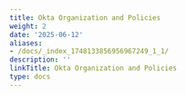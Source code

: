 ```yaml
---
title: Okta Organization and Policies
weight: 2
date: '2025-06-12'
aliases:
- /docs/_index_1748133856956967249_1_1/
description: ''
linkTitle: Okta Organization and Policies
type: docs
---
```


